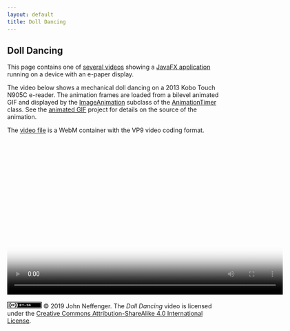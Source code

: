 ```yaml
---
layout: default
title: Doll Dancing
---
```


## Doll Dancing

This page contains one of [several videos](index.html) showing a [JavaFX application](https://github.com/jgneff/epd-javafx) running on a device with an e-paper display.

The video below shows a mechanical doll dancing on a 2013 Kobo Touch N905C e-reader. The animation frames are loaded from a bilevel animated GIF and displayed by the [ImageAnimation](https://github.com/jgneff/epd-javafx/blob/master/src/org/status6/epd/javafx/ImageAnimation.java) subclass of the [AnimationTimer](https://openjfx.io/javadoc/12/javafx.graphics/javafx/animation/AnimationTimer.html) class. See the [animated GIF](https://github.com/jgneff/gif-doll) project for details on the source of the animation.

The [video file](videos/doll-2019-03-30.webm "Download") is a WebM container with the VP9 video coding format.

<video src="videos/doll-2019-03-30.webm" poster="images/doll-2019-03-30-360.png" width="640" height="360" controls>
<p><em>To watch the video here, your browser must support the WebM format with VP9 encoding.</em></p>
</video>

[![CC BY-SA 4.0](images/by-sa.png)](http://creativecommons.org/licenses/by-sa/4.0/) © 2019 John Neffenger. The *Doll Dancing* video is licensed under the [Creative Commons Attribution-ShareAlike 4.0 International License](http://creativecommons.org/licenses/by-sa/4.0/).

